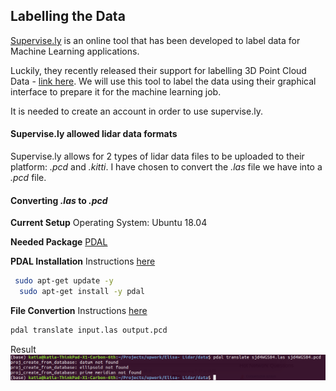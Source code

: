 ## Labelling the Data

[Supervise.ly](https://supervise.ly/) is an online tool that has been developed to label data for Machine Learning applications. 

Luckily, they recently released their support for labelling 3D Point Cloud Data - [link here](https://supervise.ly/lidar-3d-cloud/). We will use this tool to label the data using their graphical interface to prepare it for the machine learning job.

It is needed to create an account in order to use supervise.ly. 


#### Supervise.ly allowed lidar data formats

Supervise.ly allows for 2 types of lidar data files to be uploaded to their platform: *.pcd* and *.kitti*.
I have chosen to convert the *.las* file we have into a *.pcd* file. 


#### Converting *.las* to *.pcd*

**Current Setup**
Operating System: Ubuntu 18.04

**Needed Package**
[PDAL](https://pdal.io/)

**PDAL Installation**
Instructions [here](https://zoomadmin.com/HowToInstall/UbuntuPackage/pdal)

```sh
 sudo apt-get update -y 
  sudo apt-get install -y pdal 
```

**File Convertion**
Instructions [here](https://gis.stackexchange.com/questions/250714/converting-las-to-pcd-file-using-pdal)

```sh
pdal translate input.las output.pcd
```

Result
![Converting Data](https://raw.githubusercontent.com/estambolieva/3d-point-cloud/master/images/las_to_pcd.png)